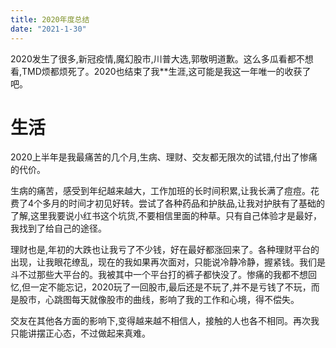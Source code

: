 ```yaml
---
title: 2020年度总结
date: "2021-1-30"
---
```


2020发生了很多,新冠疫情,魔幻股市,川普大选,郭敬明道歉。这么多瓜看都不想看,TMD烦都烦死了。2020也结束了我**生涯,这可能是我这一年唯一的收获了吧。

# 生活
2020上半年是我最痛苦的几个月,生病、理财、交友都无限次的试错,付出了惨痛的代价。

生病的痛苦，感受到年纪越来越大，工作加班的长时间积累,让我长满了痘痘。花费了4个多月的时间才初见好转。尝试了各种药品和护肤品,让我对护肤有了基础的了解,这里我要说小红书这个坑货,不要相信里面的种草。只有自己体验才是最好，我找到了给自己的途径。

理财也是,年初的大跌也让我亏了不少钱，好在最好都涨回来了。各种理财平台的出现，让我眼花缭乱，现在的我如果再次面对，只能说冷静冷静，握紧钱。我们是斗不过那些大平台的。我被其中一个平台打的裤子都快没了。惨痛的我都不想回忆,但一定不能忘记，2020玩了一回股市,最后还是不玩了,并不是亏钱了不玩，而是股市，心跳图每天就像股市的曲线，影响了我的工作和心境，得不偿失。

交友在其他各方面的影响下,变得越来越不相信人，接触的人也各不相同。再次我只能讲摆正心态，不过做起来真难。
